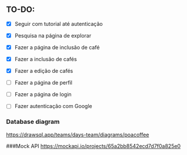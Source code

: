 ## TO-DO:
- [x] Seguir com tutorial até autenticação
- [x] Pesquisa na página de explorar
- [x] Fazer a página de inclusão de café
- [x] Fazer a inclusão de cafés
- [x] Fazer a edição de cafés
- [ ] Fazer a página de perfil
- [ ] Fazer a página de login
- [ ] Fazer autenticação com Google




### Database diagram
https://drawsql.app/teams/days-team/diagrams/poacoffee

###Mock API
https://mockapi.io/projects/65a2bb8542ecd7d7f0a825e0